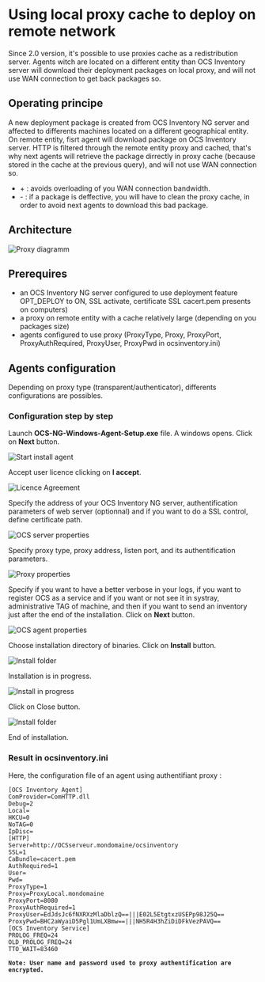 # Using local proxy cache to deploy on remote network

Since 2.0 version, it's possible to use proxies cache as a redistribution server. Agents witch are
located on a different entity than OCS Inventory server will download their deployment packages
on local proxy, and will not use WAN connection to get back packages so.

## Operating principe

A new deployment package is created from OCS Inventory NG server and affected to differents machines
located on a different geographical entity. On remote entity, fisrt agent will download package
on OCS Inventory server. HTTP is filtered through the remote entity proxy and cached, that's why
next agents will retrieve the package dirrectly in proxy cache (because stored in the cache at the
previous query), and will not use WAN connection so.

* \+ : avoids overloading of you WAN connection bandwidth.
* \- : if a package is deffective, you will have to clean the proxy cache, in order to avoid next
agents to download this bad package.

## Architecture

![Proxy diagramm](../img/Proxy_cache_deploy.jpg)

## Prerequires

* an OCS Inventory NG server configured to use deployment feature OPT_DEPLOY to ON, SSL activate,
certificate SSL cacert.pem presents on computers)
* a proxy on remote entity with a cache relatively large (depending on you packages size)
* agents configured to use proxy (ProxyType, Proxy, ProxyPort, ProxyAuthRequired, ProxyUser,
ProxyPwd in ocsinventory.ini)

## Agents configuration

Depending on proxy type (transparent/authenticator), differents configurations are possibles.

### **Configuration step by step**

Launch **OCS-NG-Windows-Agent-Setup.exe** file. A windows opens. Click on **Next** button.

![Start install agent](../img/Fr_install_agent_win_proxy1.jpg)

Accept user licence clicking on **I accept**.

![Licence Agreement](../img/Fr_install_agent_win_proxy2.jpg)

Specify the address of your OCS Inventory NG server, authentification parameters of web server (optionnal)
and if you want to do a SSL control, define certificate path.

![OCS server properties](../img/Fr_install_agent_win_proxy3.jpg)

Specify proxy type, proxy address, listen port, and its authentification parameters.

![Proxy properties](../img/Fr_install_agent_win_proxy4.jpg)

Specify if you want to have a better verbose in your logs, if you want to register OCS as a service
and if you want or not see it in systray, administrative TAG of machine, and then if you want to send
an inventory just after the end of the installation. Click on **Next** button.

![OCS agent properties](../img/Fr_install_agent_win_proxy5.jpg)

Choose installation directory of binaries. Click on **Install** button.

![Install folder](../img/Fr_install_agent_win_proxy6.jpg)

Installation is in progress.

![Install in progress](../img/Fr_install_agent_win_proxy7.jpg)

Click on Close button.

![Install folder](../img/Fr_install_agent_win_proxy8.jpg)

End of installation.

### **Result in ocsinventory.ini**

Here, the configuration file of an agent using authentifiant proxy :

    [OCS Inventory Agent]
    ComProvider=ComHTTP.dll
    Debug=2
    Local=
    HKCU=0
    NoTAG=0
    IpDisc=
    [HTTP]
    Server=http://OCSserveur.mondomaine/ocsinventory
    SSL=1
    CaBundle=cacert.pem
    AuthRequired=1
    User=
    Pwd=
    ProxyType=1
    Proxy=ProxyLocal.mondomaine
    ProxyPort=8080
    ProxyAuthRequired=1
    ProxyUser=EdJdsJc6fNXRXzMlaDblzQ==|||E02L5EtgtxzUSEPp98J25Q==
    ProxyPwd=BHC2aWyaiD5Pgl1UmLXBmw==|||NH5R4H3hZiDiDFkVezPAVQ==
    [OCS Inventory Service]
    PROLOG_FREQ=24
    OLD_PROLOG_FREQ=24
    TTO_WAIT=83460

**`Note: User name and password used to proxy authentification are encrypted.`**